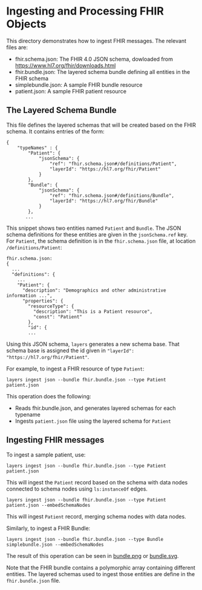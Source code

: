 # Ingesting and Processing FHIR Objects

This directory demonstrates how to ingest FHIR messages. The relevant
files are:

  * fhir.schema.json: The FHIR 4.0 JSON schema, dowloaded from
    https://www.hl7.org/fhir/downloads.html
  * fhir.bundle.json: The layered schema bundle defining all entities
    in the FHIR schema
  * simplebundle.json: A sample FHIR bundle resource
  * patient.json: A sample FHIR patient resource
  
## The Layered Schema Bundle

This file defines the layered schemas that will be created based on
the FHIR schema. It contains entries of the form:

```
{
    "typeNames" : {
        "Patient": {
            "jsonSchema": {
                "ref": "fhir.schema.json#/definitions/Patient",
                "layerId": "https://hl7.org/fhir/Patient"
            }
        },
        "Bundle": {
            "jsonSchema": {
                "ref": "fhir.schema.json#/definitions/Bundle",
                "layerId": "https://hl7.org/fhir/Bundle"
            }
        },
       ...
```

This snippet shows two entities named `Patient` and
`Bundle`. The JSON schema definitions for these entities are
given in the `jsonSchema.ref` key. For `Patient`, the schema
definition is in the `fhir.schema.json` file, at location
`/definitions/Patient`:

```
fhir.schema.json:
{
  ...
  "definitions": {
    ...
    "Patient": {
      "description": "Demographics and other administrative information ...",
      "properties": {
        "resourceType": {
          "description": "This is a Patient resource",
          "const": "Patient"
        },
        "id": {
        ...
```

Using this JSON schema, `layers` generates a new schema base. That
schema base is assigned the id given in `"layerId":
"https://hl7.org/fhir/Patient"`.

For example, to ingest a FHIR resource of type `Patient`:

```
layers ingest json --bundle fhir.bundle.json --type Patient patient.json
```

This operation does the following:

  * Reads fhir.bundle.json, and generates layered schemas for each typename
  * Ingests `patient.json` file using the layered schema for `Patient`
  

## Ingesting FHIR messages

To ingest a sample patient, use:

```
layers ingest json --bundle fhir.bundle.json --type Patient patient.json
```

This will ingest the `Patient` record based on the schema with data
nodes connected to schema nodes using `ls:instanceOf` edges.

```
layers ingest json --bundle fhir.bundle.json --type Patient patient.json --embedSchemaNodes
```

This will ingest `Patient` record, merging schema nodes with data nodes.

Similarly, to ingest a FHIR Bundle:

```
layers ingest json --bundle fhir.bundle.json --type Bundle simplebundle.json --embedSchemaNodes
```

The result of this operation can be seen in [bundle.png](bundle.png) or [bundle.svg](bundle.svg).

Note that the FHIR bundle contains a polymorphic array containing
different entities. The layered schemas used to ingest those entities
are define in the `fhir.bundle.json` file.
